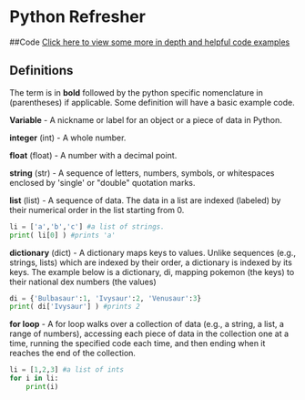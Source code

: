# Python Refresher

##Code
[Click here to view some more in depth and helpful code examples](https://colab.research.google.com/drive/1NLDEAkKdm_6KwTFxwYZS1LwQ4411StFz?usp=sharing)


## Definitions 
The term is in **bold** followed by the python specific nomenclature in (parentheses) if applicable. Some definition will have a basic example code.

**Variable** - A nickname or label for an object or a piece of data in Python. 

**integer** (int) - A whole number.   

**float** (float) - A number with a decimal point.  

**string** (str) - A sequence of letters, numbers, symbols, or whitespaces enclosed by 'single' or "double" quotation marks.   

**list** (list) - A sequence of data. The data in a list are indexed (labeled) by their numerical order in the list starting from 0.
```python
li = ['a','b','c'] #a list of strings. 
print( li[0] ) #prints 'a'
```

**dictionary** (dict) - A dictionary maps keys to values. Unlike sequences (e.g., strings, lists) which are indexed by their order, a dictionary is indexed by its keys. The example below is a dictionary, di, mapping pokemon (the keys) to their national dex numbers (the values)
```python
di = {'Bulbasaur':1, 'Ivysaur':2, 'Venusaur':3}
print( di['Ivysaur'] ) #prints 2
```

**for loop** - A for loop walks over a collection of data (e.g., a string, a list, a range of numbers), accessing each piece of data in the collection one at a time, running the specified code each time, and then ending when it reaches the end of the collection. 
```python
li = [1,2,3] #a list of ints
for i in li: 
    print(i)

